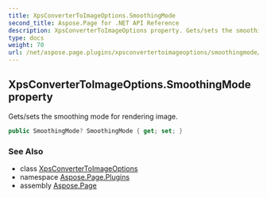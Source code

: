 ```yaml
---
title: XpsConverterToImageOptions.SmoothingMode
second_title: Aspose.Page for .NET API Reference
description: XpsConverterToImageOptions property. Gets/sets the smoothing mode for rendering image
type: docs
weight: 70
url: /net/aspose.page.plugins/xpsconvertertoimageoptions/smoothingmode/
---
```

## XpsConverterToImageOptions.SmoothingMode property

Gets/sets the smoothing mode for rendering image.

```csharp
public SmoothingMode? SmoothingMode { get; set; }
```

### See Also

* class [XpsConverterToImageOptions](../)
* namespace [Aspose.Page.Plugins](../../xpsconvertertoimageoptions/)
* assembly [Aspose.Page](../../../)


